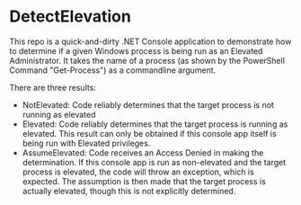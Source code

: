 # DetectElevation

This repo is a quick-and-dirty .NET Console application to demonstrate how to determine if a given Windows process is being run as an Elevated Administrator. It takes the name of a process (as shown by the PowerShell Command "Get-Process") as a commandline argument.


There are three results:

 - NotElevated: Code reliably determines that the target process is not running as elevated
 - Elevated: Code reliably determines that the target process is running as elevated. This result can only be obtained if this console app itself is being run with Elevated privileges. 
 - AssumeElevated: Code receives an Access Denied in making the determination. If this console app is run as non-elevated and the target process is elevated, the code will throw an exception, which is expected. The assumption is then made that the target process is actually elevated, though this is not explicitly determined.